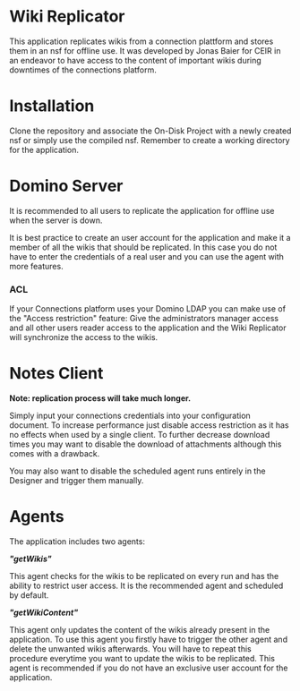 # Wiki Replicator

This application replicates wikis from a connection plattform and stores them in an nsf for offline use. It was developed by Jonas Baier for CEIR in an endeavor to have access to the content of important wikis during downtimes of the connections platform.

# Installation

Clone the repository and associate the On-Disk Project with a newly created nsf or simply use the compiled nsf. Remember to create a working directory for the application.

# Domino Server

It is recommended to all users to replicate the application for offline use when the server is down.

It is best practice to create an user account for the application and make it a member of all the wikis that should be replicated. In this case you do not have to enter the credentials of a real user and you can use the agent with more features.

### ACL

If your Connections platform uses your Domino LDAP you can make use of the "Access restriction" feature:
Give the administrators manager access and all other users reader access to the application and the Wiki Replicator will synchronize the access to the wikis.



# Notes Client

**Note: replication process will take much longer.**

Simply input your connections credentials into your configuration document. To increase performance just disable access restriction as it has no effects when used by a single client. To further decrease download times you may want to disable the download of attachments although this comes with a drawback.

You may also want to disable the scheduled agent runs entirely in the Designer and trigger them manually.

# Agents

The application includes two agents:

***"getWikis"***

This agent checks for the wikis to be replicated on every run and has the ability to restrict user access. It is the recommended agent and scheduled by default.

***"getWikiContent"***

This agent only updates the content of the wikis already present in the application. To use this agent you firstly have to trigger the other agent and delete the unwanted wikis afterwards. You will have to repeat this procedure everytime you want to update the wikis to be replicated.
This agent is recommended if you do not have an exclusive user account for the application.

